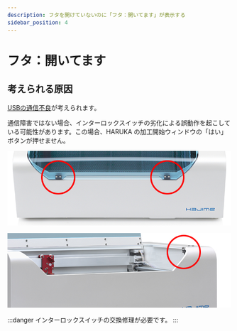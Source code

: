 ```yaml
---
description: フタを開けていないのに「フタ：開いてます」が表示する
sidebar_position: 4
---
```


# フタ：開いてます

## 考えられる原因

[USBの通信不良](/docs/soft/harukaganishinai/sekyuritsofutono)が考えられます。

通信障害ではない場合、インターロックスイッチの劣化による誤動作を起こしている可能性があります。この場合、HARUKA の加工開始ウィンドウの「はい」ボタンが押せません。

![HAJIME CL1 / HAJIME CL1 PLUS](/assets/20191107_04.jpg)

![HAJIME](/assets/20191107_05.jpg)

:::danger
インターロックスイッチの交換修理が必要です。
:::
